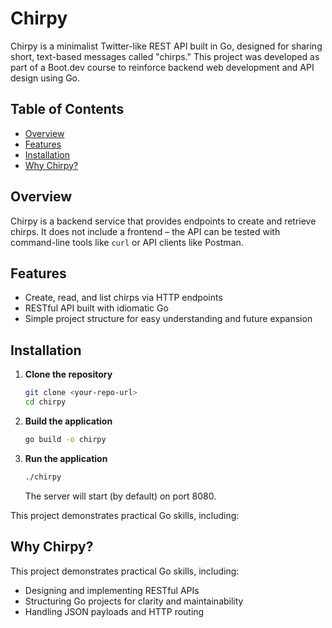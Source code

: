 # Chirpy

Chirpy is a minimalist Twitter-like REST API built in Go, designed for sharing short, text-based messages called "chirps." This project was developed as part of a Boot.dev course to reinforce backend web development and API design using Go.

## Table of Contents

- [Overview](#overview)
- [Features](#features)
- [Installation](#installation)
- [Why Chirpy?](#why-chirpy)

## Overview

Chirpy is a backend service that provides endpoints to create and retrieve chirps. It does not include a frontend – the API can be tested with command-line tools like `curl` or API clients like Postman.

## Features

- Create, read, and list chirps via HTTP endpoints
- RESTful API built with idiomatic Go
- Simple project structure for easy understanding and future expansion

## Installation

1. **Clone the repository**
    ```sh
    git clone <your-repo-url>
    cd chirpy
    ```

2. **Build the application**
    ```sh
    go build -o chirpy
    ```

3. **Run the application**
    ```sh
    ./chirpy
    ```
    The server will start (by default) on port 8080.

This project demonstrates practical Go skills, including:

  ## Why Chirpy?

This project demonstrates practical Go skills, including:

- Designing and implementing RESTful APIs
- Structuring Go projects for clarity and maintainability
- Handling JSON payloads and HTTP routing
